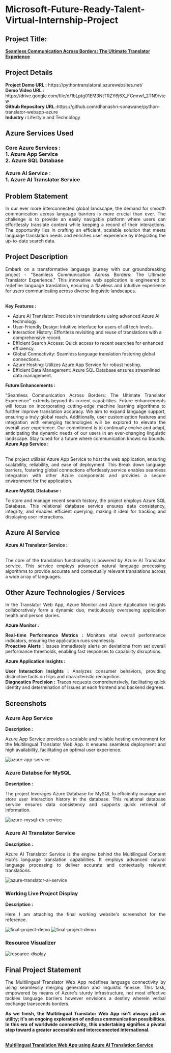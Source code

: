 <h1>Microsoft-Future-Ready-Talent-Virtual-Internship-Project</h1>
<h2>Project Title:</h2><b><a href="https://pythontranslatorai.azurewebsites.net/">Seamless Communication Across Borders: The Ultimate Translator Experience</b></a>
<br>
<h2>Project Details</h2>
<b>Project Demo URL :</b> https://pythontranslatorai.azurewebsites.net/ <br>
<b>Demo Video URL :</b> https://drive.google.com/file/d/1bLptg01EM3NtTRZY6j6X_FCmrwf_2TN9/view <br>
<b>Github Repository URL :</b>https://github.com/dhanashri-sonawane/python-translator-webapp-azure <br>
<b>Industry :</b> Lifestyle and Technology<br>
<h2>Azure Services Used</h2>
<h3>
Core Azure Services : <br>
1. Azure App Service <br>
2. Azure SQL Database <br> <br>
Azure AI Service : <br>
1. Azure AI Translator Service
</h3>
<h2>Problem Statement</h2>
<p align="justify">In our ever more interconnected global landscape, the demand for smooth communication across language barriers is more crucial than ever. The challenge is to provide an easily navigable platform where users can effortlessly translate content while keeping a record of their interactions. The opportunity lies in crafting an efficient, scalable solution that meets language translation needs and enriches user experience by integrating the up-to-date search data.</p>
<h2>Project Description</h2>
<p align="justify">Embark on a transformative language journey with our groundbreaking project - "Seamless Communication Across Borders: The Ultimate Translator Experience." This innovative web application is engineered to redefine language translation, ensuring a flawless and intuitive experience for users communicating across diverse linguistic landscapes.</p><br>
<b>Key Features :</b>
<ul>
    <li>Azure AI Translator: Precision in translations using advanced Azure AI technology.</li>
    <li>User-Friendly Design: Intuitive interface for users of all tech levels.</li>
    <li>Interaction History: Effortless revisiting and reuse of translations with a comprehensive record.</li>
    <li>Efficient Search Access: Quick access to recent searches for enhanced efficiency.</li>
    <li>Global Connectivity: Seamless language translation fostering global connections.</li>
    <li>Azure Hosting: Utilizes Azure App Service for robust hosting.</li>
    <li>Efficient Data Management: Azure SQL Database ensures streamlined data management.</li>
</ul>
<b>Future Enhancements :</b><br>
<p align="justify">"Seamless Communication Across Borders: The Ultimate Translator Experience" extends beyond its current capabilities. Future enhancements will focus on incorporating cutting-edge machine learning algorithms to further improve translation accuracy. We aim to expand language support, ensuring a truly global reach. Additionally, user customization features and integration with emerging technologies will be explored to elevate the overall user experience. Our commitment is to continually evolve and adapt, anticipating the dynamic needs of our users in an ever-changing linguistic landscape. Stay tuned for a future where communication knows no bounds.</h2>
<b>Azure App Service :</b><br><p align="justify"><br>The project utilizes Azure App Service to host the web application, ensuring scalability, reliability, and ease of deployment. This Break down language barriers, fostering global connections effortlessly.service enables seamless integration with other Azure components and provides a secure environment for the application.</p>

<b>Azure MySQL Dtatabase :</b><br><p align="justify">To store and manage recent search history, the project employs Azure SQL Database. This relational database service ensures data consistency, integrity, and enables efficient querying, making it ideal for tracking and displaying user interactions.</p>
<h2>Azure AI Service</h2>
<b>Azure AI Translator Service :</b><br><br><p align="justify">The core of the translation functionality is powered by Azure AI Translator service. This service employs advanced natural language processing algorithms to provide accurate and contextually relevant translations across a wide array of languages.</p>
<h2>Other Azure Technologies / Services</h2>
<p align="justify">In the Translator Web App, Azure Monitor and Azure Application Insights collaboratively form a dynamic duo, meticulously overseeing application health and person stories.</p>

<b>Azure Monitor :</b><p align="justify"><b>Real-time Performance Metrics :</b> Monitors vital overall performance indicators, ensuring the application runs seamlessly.<br>
<b>Proactive Alerts :</b> Issues immediately alerts on deviations from set overall performance thresholds, enabling fast responses to capability disruptions.</p>
<b>Azure Application Insights :</b><p align="justify">
<b>User Interaction Insights :</b> Analyzes consumer behaviors, providing distinctive facts on trips and characteristic recognition.<br>
<b>Diagnostics Precision :</b> Traces requests comprehensively, facilitating quick identity and determination of issues at each frontend and backend degrees.

<h2>Screenshots</h2>
<h3>Azure App Service</h3>
<b>Description :</b><p align="justify">Azure App Service provides a scalable and reliable hosting environment for the Multilingual Translator Web App. It ensures seamless deployment and high availability, facilitating an optimal user experience.</p>
<img src="https://github.com/dhanashri-sonawane/python-translator-webapp-azure/blob/main/screenshots/app-service.png" alt="azure-app-service"></img><br>
<h3>Azure Databse for MySQL</h3>
<b>Description :</b><p align="justify"> The project leverages Azure Database for MySQL to efficiently manage and store user interaction history in the database. This relational database service ensures data consistency and supports quick retrieval of information.</p>
<img src="https://github.com/dhanashri-sonawane/python-translator-webapp-azure/blob/main/screenshots/app-db.png" alt="azure-mysql-db-service"></img><br>
<h3>Azure AI Translator Service</h3>
<b>Description :</b><p align="justify">Azure AI Translator Service is the engine behind the Multilingual Content Hub's language translation capabilities. It employs advanced natural language processing to deliver accurate and contextually relevant translations.</p>
<img src="https://github.com/dhanashri-sonawane/python-translator-webapp-azure/blob/main/screenshots/app-ai.png" alt="azure-translator-ai-service"></img><br>
<h3>Working Live Project Display</h3>
<b>Description :</b><p align="justify">Here I am attaching the final working website's screenshot for the reference.</p>
<img src="https://github.com/dhanashri-sonawane/python-translator-webapp-azure/blob/main/screenshots/finalpro1.png" alt="final-project-demo"></img>
<img src="https://github.com/dhanashri-sonawane/python-translator-webapp-azure/blob/main/screenshots/finalpro2.png" alt="final-project-demo"></img>

<h3>Resource Visualizer</h3>
<img src="https://github.com/dhanashri-sonawane/python-translator-webapp-azure/blob/main/screenshots/resource.png" alt="resource-display"></img>

<h2>Final Project Statement</h2>
<p align="justify">
The Multilingual Translator Web App redefines language connectivity by using seamlessly merging generation and linguistic finesse. This task, empowered by means of Azure's sturdy infrastructure, not most effective tackles language barriers however envisions a destiny wherein verbal exchange transcends borders.</p>
<p align="justify">
<b>As we finish, the Multilingual Translator Web App isn't always just an utility; it's an ongoing exploration of endless communication possibilities. In this era of worldwide connectivity, this undertaking signifies a pivotal step toward a greater accessible and interconnected international.</b>
</p> <br>
</h2><b><a href="https://pythontranslatorai.azurewebsites.net/">Multilingual Translation Web App using Azure AI Translation Service</b></a>
